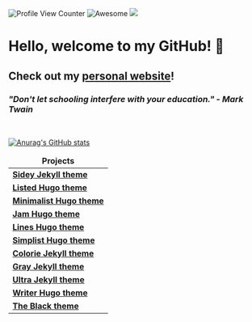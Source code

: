 
![Profile View Counter](https://komarev.com/ghpvc/?username=sai-k02&color=red&label=Profile+Views)
![Awesome](https://camo.githubusercontent.com/abb97269de2982c379cbc128bba93ba724d8822bfbe082737772bd4feb59cb54/68747470733a2f2f63646e2e7261776769742e636f6d2f73696e647265736f726875732f617765736f6d652f643733303566333864323966656437386661383536353265336136336531353464643865383832392f6d656469612f62616467652e737667)
![](https://hit.yhype.me/github/profile?user_id=75606167)

# Hello, welcome to my GitHub! 👋 

## Check out my [personal website](https://www.srilokh-karuturi.dev)!

### *"Don't let schooling interfere with your education." - Mark Twain*

<br>




[![Anurag's GitHub stats](https://github-readme-stats.vercel.app/api?username=sai-k02&count_private=true&show_icons=true)](https://github.com/anuraghazra/github-readme-stats)


<table>
  <thead align="center">
    <tr border: none;>
      <td><b>Projects</b></td>
    </tr>
  </thead>
  <tbody>
  <tr>
      <td><a href="https://github.com/ronv/sidey"><b>Sidey Jekyll theme</b></a></td>
    </tr>
    <tr>
      <td><a href="https://github.com/ronv/listed"><b>Listed Hugo theme</b></a></td>
    </tr>
<tr>
      <td><a href="https://github.com/ronv/minimalist"><b>Minimalist Hugo theme</b></a></td>
    </tr>
	  <tr>
       <td><a href="https://github.com/ronv/jam"><b>Jam Hugo theme</b></a></td>
    </tr>
    <tr>
      <td><a href="https://github.com/ronv/lines"><b>Lines Hugo theme</b></a></td>
    </tr>
	  <tr>
      <td><a href="https://github.com/ronv/simplist"><b>Simplist Hugo theme</b></a></td>
    </tr>
    <tr>
      <td><a href="https://github.com/ronv/colorie"><b>Colorie Jekyll theme</b></a></td>
    </tr>
    <tr>
      <td><a href="https://github.com/ronv/gray"><b>Gray Jekyll theme</b></a></td>
    </tr>
    <tr>
      <td><a href="https://github.com/ronv/ultra"><b>Ultra Jekyll theme</b></a></td>
    </tr>
     <tr>
      <td><a href="https://github.com/ronv/writer"><b>Writer Hugo theme</b></a></td>
    </tr>
    <tr>
      <td><a href="https://github.com/ronv/the-black"><b>The Black theme</b></a></td>
    </tr>
    
  </tbody>
</table>

